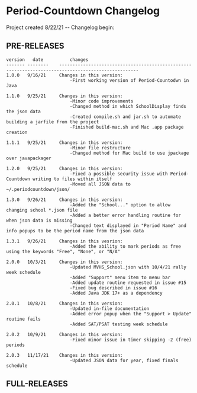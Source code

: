 # Period-Countdown Changelog
Project created 8/22/21 -- Changelog begin:

## PRE-RELEASES
    version   date          changes
    ------- --------    ----------------------------------------------------------------------------------------------------
    1.0.0   9/16/21     Changes in this version:
                            -First working version of Period-Countodwn in Java

    1.1.0   9/25/21     Changes in this version:
                            -Minor code improvements
                            -Changed method in which SchoolDisplay finds the json data
                            -Created compile.sh and jar.sh to automate building a jarfile from the project
                            -Finished build-mac.sh and Mac .app package creation

    1.1.1   9/25/21     Changes in this version:
                            -Minor file restructure
                            -Changed method for Mac build to use jpackage over javapackager

    1.2.0   9/25/21     Changes in this version:
                            -Fixed a possible security issue with Period-Countdown writing to files within itself
                            -Moved all JSON data to ~/.periodcountdown/json/

    1.3.0   9/26/21     Changes in this version:
                            -Added the "School..." option to allow changing school *.json file
                            -Added a better error handling routine for when json data is missing
                            -Changed text displayed in "Period Name" and info popups to be the period name from the json data

    1.3.1   9/26/21     Changes in this vesrion:
                            -Added the ability to mark periods as free using the keywords "Free", "None", or "N/A"

    2.0.0   10/3/21     Changes in this version:
                            -Updated MVHS_School.json with 10/4/21 rally week schedule
                            -Added "Support" menu item to menu bar
                            -Added update routine requested in issue #15
                            -Fixed bug described in issue #16
                            -Added Java JDK 17+ as a dependency

    2.0.1   10/8/21     Changes in this version:
                            -Updated in-file documentation
                            -Added error popup when the "Support > Update" routine fails
                            -Added SAT/PSAT testing week schedule

    2.0.2   10/9/21     Changes in this version:
                            -Fixed minor issue in timer skipping -2 (free) periods

    2.0.3   11/17/21    Changes in this version:
                            -Updated JSON data for year, fixed finals schedule

## FULL-RELEASES